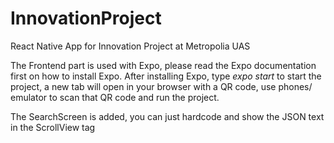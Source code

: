 # InnovationProject
React Native App for Innovation Project at Metropolia UAS

The Frontend part is used with Expo, please read the Expo documentation first on how to install Expo. After installing Expo, type *expo start* to start the project, a new tab will open in your browser with a QR code, use phones/ emulator to scan that QR code and run the project.

The SearchScreen is added, you can just hardcode and show the JSON text in the ScrollView tag

